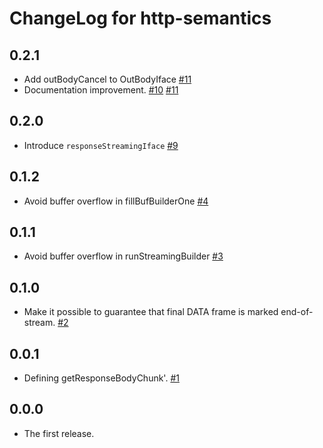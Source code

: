 # ChangeLog for http-semantics

## 0.2.1

* Add outBodyCancel to OutBodyIface
  [#11](https://github.com/kazu-yamamoto/http-semantics/pull/11)
* Documentation improvement.
  [#10](https://github.com/kazu-yamamoto/http-semantics/pull/10)
  [#11](https://github.com/kazu-yamamoto/http-semantics/pull/11)

## 0.2.0

* Introduce `responseStreamingIface`
  [#9](https://github.com/kazu-yamamoto/http-semantics/pull/9)

## 0.1.2

* Avoid buffer overflow in fillBufBuilderOne
  [#4](https://github.com/kazu-yamamoto/http-semantics/pull/4)

## 0.1.1

* Avoid buffer overflow in runStreamingBuilder
  [#3](https://github.com/kazu-yamamoto/http-semantics/pull/3)

## 0.1.0

* Make it possible to guarantee that final DATA frame is marked end-of-stream.
  [#2](https://github.com/kazu-yamamoto/http-semantics/pull/2)

## 0.0.1

* Defining getResponseBodyChunk'.
  [#1](https://github.com/kazu-yamamoto/http-semantics/pull/1)

## 0.0.0

* The first release.
